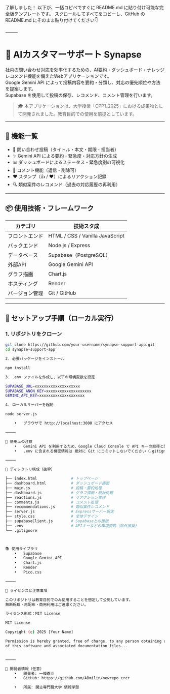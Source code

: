 了解しました！
以下が、一括コピペですぐに README.md に貼り付け可能な完全版テンプレートです。
スクロールしてすべてをコピーし、GitHub の README.md にそのまま貼り付けてください👇

⸻


# 🧠 AIカスタマーサポート Synapse

社内の問い合わせ対応を効率化するための、AI要約・ダッシュボード・ナレッジレコメンド機能を備えたWebアプリケーションです。  
Google Gemini API によって投稿内容を要約・分類し、対応の優先順位や方法を提案します。  
Supabase を使用して投稿の保存、レコメンド、コメント管理を行います。

> 🎓 本アプリケーションは、大学授業「CPP1_2025」における成果物として開発されました。教育目的での使用を前提としています。

---

## 📌 機能一覧

- 🔘 問い合わせ投稿（タイトル・本文・期限・担当者）
- ✨ Gemini API による要約・緊急度・対応方針の生成
- 📊 ダッシュボードによるステータス・緊急度別の可視化
- 📝 コメント機能（返信・削除可）
- ❤️ スタンプ（👍 / ❤️）によるリアクション記録
- 🔍 類似案件のレコメンド（過去の対応履歴の再利用）

---

## 📦 使用技術・フレームワーク

| カテゴリ | 技術スタ成 |
|----------|--------------|
| フロントエンド | HTML / CSS / Vanilla JavaScript |
| バックエンド | Node.js / Express |
| データベース | Supabase（PostgreSQL） |
| 外部API | Google Gemini API |
| グラフ描画 | Chart.js |
| ホスティング | Render |
| バージョン管理 | Git / GitHub |

---

## 🚀 セットアップ手順（ローカル実行）

### 1. リポジトリをクローン

```bash
git clone https://github.com/your-username/synapse-support-app.git
cd synapse-support-app

2. 必要パッケージをインストール

npm install

3. .env ファイルを作成し、以下の環境変数を設定

SUPABASE_URL=xxxxxxxxxxxxxxxxxxxx
SUPABASE_ANON_KEY=xxxxxxxxxxxxxxxxxxxx
GEMINI_API_KEY=xxxxxxxxxxxxxxxxxxxx

4. ローカルサーバーを起動

node server.js

	•	ブラウザで http://localhost:3000 にアクセス

⸻

🧪 使用上の注意
	•	Gemini API を利用するため、Google Cloud Console で API キーの取得と請求設定が必要です。
	•	.env に含まれる機密情報は 絶対に Git にコミットしないでください（.gitignore に登録済）。

⸻

📁 ディレクトリ構成（抜粋）

├── index.html               # トップページ
├── dashboard.html           # ダッシュボード画面
├── main.js                  # 投稿・要約処理
├── dashboard.js             # グラフ描画・統計処理
├── reactions.js             # リアクション管理
├── comments.js              # コメント処理
├── recommendations.js       # 類似案件レコメンド
├── server.js                # Expressサーバー設定
├── style.css                # 全体デザイン
├── supabaseClient.js        # Supabaseとの接続
├── .env                     # APIキーなどの環境変数（除外推奨）
└── .gitignore



📚 使用ライブラリ
	•	Supabase
	•	Google Gemini API
	•	Chart.js
	•	Render
	•	Pico.css

⸻

🔐 ライセンスと注意事項

このリポジトリは教育目的でのみ使用することを想定して公開しています。
無断転載・再配布・商用利用はご遠慮ください。

ライセンス形式：MIT License

MIT License

Copyright (c) 2025 [Your Name]

Permission is hereby granted, free of charge, to any person obtaining a copy
of this software and associated documentation files...


⸻

🔗 開発者情報（任意）
	•	開発者: 一條蒼斗
	•	GitHub: https://github.com/ABmilin/newrepo_crcr

	•	所属: 開志専門職大学 情報学部

